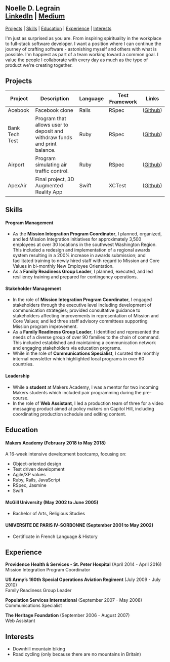 ## Noelle D. Legrain<br>[LinkedIn](https://www.linkedin.com/in/noelle-l-bab91a160/) | [Medium](https://medium.com/@noellelegrain)

[Projects](#projects) | [Skills](#skills) | [Education](#education) | [Experience](#experience) | [Interests](#interests)

I'm just as surprised as you are. From inspiring spirituality in the workplace to full-stack software developer. I want a position where I can continue the journey of crafting software - astonishing myself and others with what is possible. I'm happiest as part of a team working toward a common goal. I value the people I collaborate with every day as much as the type of product we're creating together.

## Projects

| Project | Description | Language | Test Framework | Links |
|-------------|-------------|-------------|-------------|-------------|
| Acebook | Facebook clone | Rails | RSpec | ([Github](https://github.com/NoelleDL/acebook-Underdogs)) |
| Bank Tech Test | Program that allows user to deposit and withdraw funds and print balance. | Ruby | RSpec | ([Github](https://github.com/NoelleDL/BankTechTestPractice)) |
| Airport | Program simulating air traffic control. | Ruby | RSpec | ([Github](https://github.com/NoelleDL/airport_challenge)) |
| ApexAir | Final project, 3D Augmented Reality App | Swift | XCTest | ([Github](https://github.com/NoelleDL/ApexAir )) |

## Skills

#### Program Management

* As the **Mission Integration Program Coordinator**, I planned, organized, and led Mission Integration initiatives for approximately 3,500 employees at over 30 locations in the southwest Washington Region. This included a redesign and implementation of a regional awards system resulting in a 200% increase in awards submission; and facilitated training to newly hired staff with regard to Mission and Core Values in bi-monthly New Employee Orientation.
* As a **Family Readiness Group Leader**, I planned, executed, and led resiliency training and prepared for contingency operations.

#### Stakeholder Management

*  In the role of **Mission Integration Program Coordinator**, I engaged stakeholders through the executive level including development of communication strategies; provided consultative guidance to stakeholders affecting improvements in representation of Mission and Core Values; and led three staff advisory committees supporting Mission program improvement.
* As a **Family Readiness Group Leader**, I identified and represented the needs of a diverse group of over 90 families to the chain of command. This included established and maintaining a communication network and engaging stakeholders via education programs.
* While in the role of **Communications Specialist**, I curated the monthly internal newsletter which highlighted local programs in over 60 countries.

#### Leadership

* While a **student** at Makers Academy, I was a mentor for two incoming Makers students which included pair programming during the pre-course.
* In the role of **Web Assistant**, I led a production team of three for a video messaging product aimed at policy makers on Capitol Hill, including coordinating production schedule and editing content.

## Education

#### Makers Academy (February 2018 to May 2018)

A 16-week intensive development bootcamp, focusing on:

- Object-oriented design
- Test driven development
- Agile/XP values
- Ruby, Rails, JavaScript
- RSpec, Jasmine
- Swift

#### McGill University (May 2002 to June 2005)

- Bachelor of Arts, Religious Studies

#### UNIVERSITE DE PARIS IV-SORBONNE (September 2001 to May 2002)

- Certificate in French Language & History

## Experience

**Providence Health & Services - St. Peter Hospital** (April 2014 - April 2016)    
Mission Integration Program Coordinator

**US Army’s 160th Special Operations Aviation Regiment** (July 2009 - July 2010)   
Family Readiness Group Leader

**Population Services International** (September 2007 - May 2008)<br>
Communications Specialist

**The Heritage Foundation** (September 2006 - August 2007)<br>
Web Assistant


## Interests
- Downhill mountain biking
- Road cycling (only because there are no mountains in Britain)
